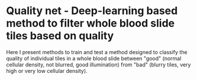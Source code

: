 # Quality net - Deep-learning based method to filter whole blood slide tiles based on quality

Here I present methods to train and test a method designed to classify the quality of individual tiles in a whole blood slide between "good" (normal cellular density, not blurred, good illumination) from "bad" (blurry tiles, very high or very low cellular density).